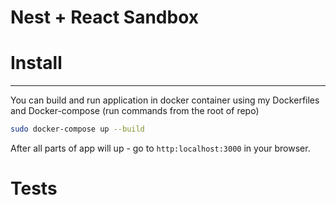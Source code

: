 # Nest + React Sandbox



# Install 

---

You can build and run application in docker container using my Dockerfiles and Docker-compose
(run commands from the root of repo)
```bash
sudo docker-compose up --build
```

After all parts of app will up - go to `http:localhost:3000` in your browser.

# Tests
